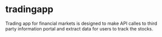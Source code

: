 # tradingapp
Trading app for financial markets is designed to make API calles to third party information portal and extract data for users to track the stocks.
